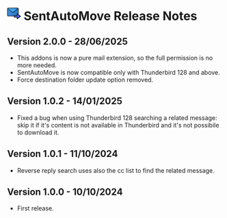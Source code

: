  # ![SentAutoMove icon](images/icon-32px.png "ThunderAI") SentAutoMove Release Notes




<h2>Version 2.0.0 - 28/06/2025</h2>
      <ul>
        <li>This addons is now a pure mail extension, so the full permission is no more needed.</li>
        <li>SentAutoMove is now compatible only with Thunderbird 128 and above.</li>
        <li>Force destination folder update option removed.</li>
      </ul>
<h2>Version 1.0.2 - 14/01/2025</h2>
  <ul>
    <li>Fixed a bug when using Thunderbird 128 searching a related message: skip it if it's content is not available in Thunderbird and it's not possibile to download it.</li>
  </ul>
<h2>Version 1.0.1 - 11/10/2024</h2>
  <ul>
    <li>Reverse reply search uses also the cc list to find the related message.</li>
  </ul>
<h2>Version 1.0.0 - 10/10/2024</h2>
  <ul>
    <li>First release.</li>
  </ul>
